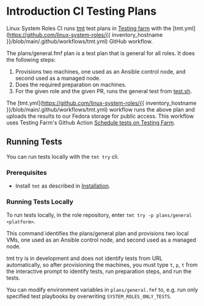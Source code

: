 # Introduction CI Testing Plans

Linux System Roles CI runs [tmt](https://tmt.readthedocs.io/en/stable/index.html) test plans in [Testing farm](https://docs.testing-farm.io/Testing%20Farm/0.1/index.html) with the [tmt.yml](https://github.com/linux-system-roles/{{ inventory_hostname }}/blob/main/.github/workflows/tmt.yml) GitHub workflow.

The plans/general.fmf plan is a test plan that is general for all roles. It does the following steps:

1. Provisions two machines, one used as an Ansible control node, and second used as a managed node.
2. Does the required preparation on machines.
3. For the given role and the given PR, runs the general test from [test.sh](https://github.com/linux-system-roles/tft-tests/blob/main/tests/general/test.sh).

The [tmt.yml](https://github.com/linux-system-roles/{{ inventory_hostname }}/blob/main/.github/workflows/tmt.yml) workflow runs the above plan and uploads the results to our Fedora storage for public access.
This workflow uses Testing Farm's Github Action [Schedule tests on Testing Farm](https://github.com/marketplace/actions/schedule-tests-on-testing-farm).

## Running Tests

You can run tests locally with the `tmt try` cli.

### Prerequisites

* Install `tmt` as described in [Installation](https://tmt.readthedocs.io/en/stable/stories/install.html).

### Running Tests Locally

To run tests locally, in the role repository, enter `tmt try -p plans/general <platform>`.

This command identifies the plans/general plan and provisions two local VMs, one used as an Ansible control node, and second used as a managed node.

tmt try is in development and does not identify tests from URL automatically, so after provisioning the machines, you must type `t`, `p`, `t` from the interactive prompt to identify tests, run preparation steps, and run the tests.

You can modify environment variables in  `plans/general.fmf` to, e.g. run only specified test playbooks by overwriting `SYSTEM_ROLES_ONLY_TESTS`.
